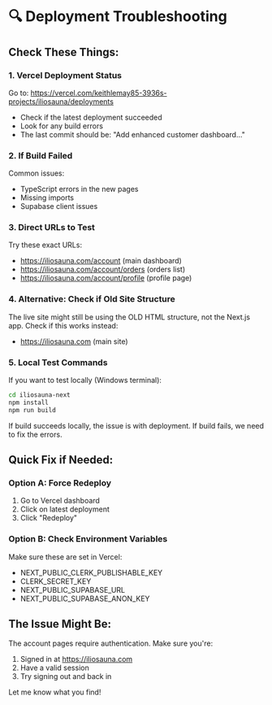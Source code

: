 # 🔍 Deployment Troubleshooting

## Check These Things:

### 1. Vercel Deployment Status
Go to: https://vercel.com/keithlemay85-3936s-projects/iliosauna/deployments
- Check if the latest deployment succeeded
- Look for any build errors
- The last commit should be: "Add enhanced customer dashboard..."

### 2. If Build Failed
Common issues:
- TypeScript errors in the new pages
- Missing imports
- Supabase client issues

### 3. Direct URLs to Test
Try these exact URLs:
- https://iliosauna.com/account (main dashboard)  
- https://iliosauna.com/account/orders (orders list)
- https://iliosauna.com/account/profile (profile page)

### 4. Alternative: Check if Old Site Structure
The live site might still be using the OLD HTML structure, not the Next.js app.
Check if this works instead:
- https://iliosauna.com (main site)

### 5. Local Test Commands
If you want to test locally (Windows terminal):
```bash
cd iliosauna-next
npm install
npm run build
```

If build succeeds locally, the issue is with deployment.
If build fails, we need to fix the errors.

## Quick Fix if Needed:

### Option A: Force Redeploy
1. Go to Vercel dashboard
2. Click on latest deployment
3. Click "Redeploy"

### Option B: Check Environment Variables
Make sure these are set in Vercel:
- NEXT_PUBLIC_CLERK_PUBLISHABLE_KEY
- CLERK_SECRET_KEY
- NEXT_PUBLIC_SUPABASE_URL
- NEXT_PUBLIC_SUPABASE_ANON_KEY

## The Issue Might Be:
The account pages require authentication. Make sure you're:
1. Signed in at https://iliosauna.com
2. Have a valid session
3. Try signing out and back in

Let me know what you find!